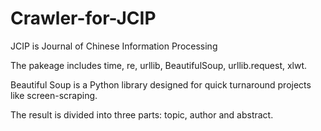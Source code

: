 # Crawler-for-JCIP
JCIP is Journal of Chinese Information Processing

The pakeage includes time, re, urllib, BeautifulSoup, urllib.request, xlwt.

Beautiful Soup is a Python library designed for quick turnaround projects like screen-scraping.

The result is divided into three parts: topic, author and abstract.
